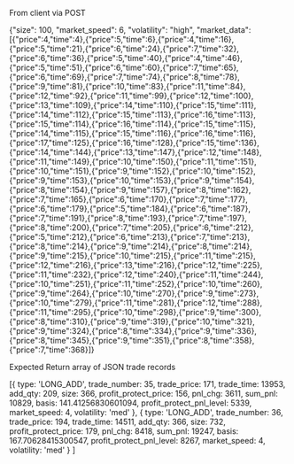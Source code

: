 From client via POST

{"size": 100,
 "market_speed": 6,
 "volatility": "high",
	"market_data": [{"price":4,"time":4},{"price":5,"time":6},{"price":4,"time":16},{"price":5,"time":21},{"price":6,"time":24},{"price":7,"time":32},{"price":6,"time":36},{"price":5,"time":40},{"price":4,"time":46},{"price":5,"time":51},{"price":6,"time":60},{"price":7,"time":65},{"price":6,"time":69},{"price":7,"time":74},{"price":8,"time":78},{"price":9,"time":81},{"price":10,"time":83},{"price":11,"time":84},{"price":12,"time":92},{"price":11,"time":99},{"price":12,"time":100},{"price":13,"time":109},{"price":14,"time":110},{"price":15,"time":111},{"price":14,"time":112},{"price":15,"time":113},{"price":16,"time":113},{"price":15,"time":114},{"price":16,"time":114},{"price":15,"time":115},{"price":14,"time":115},{"price":15,"time":116},{"price":16,"time":116},{"price":17,"time":125},{"price":16,"time":128},{"price":15,"time":136},{"price":14,"time":144},{"price":13,"time":147},{"price":12,"time":148},{"price":11,"time":149},{"price":10,"time":150},{"price":11,"time":151},{"price":10,"time":151},{"price":9,"time":152},{"price":10,"time":152},{"price":9,"time":153},{"price":10,"time":153},{"price":9,"time":154},{"price":8,"time":154},{"price":9,"time":157},{"price":8,"time":162},{"price":7,"time":165},{"price":6,"time":170},{"price":7,"time":177},{"price":6,"time":179},{"price":5,"time":184},{"price":6,"time":187},{"price":7,"time":191},{"price":8,"time":193},{"price":7,"time":197},{"price":8,"time":200},{"price":7,"time":205},{"price":6,"time":212},{"price":5,"time":212},{"price":6,"time":213},{"price":7,"time":213},{"price":8,"time":214},{"price":9,"time":214},{"price":8,"time":214},{"price":9,"time":215},{"price":10,"time":215},{"price":11,"time":215},{"price":12,"time":216},{"price":13,"time":216},{"price":12,"time":225},{"price":11,"time":232},{"price":12,"time":240},{"price":11,"time":244},{"price":10,"time":251},{"price":11,"time":252},{"price":10,"time":260},{"price":9,"time":264},{"price":10,"time":270},{"price":9,"time":273},{"price":10,"time":279},{"price":11,"time":281},{"price":12,"time":288},{"price":11,"time":295},{"price":10,"time":298},{"price":9,"time":300},{"price":8,"time":310},{"price":9,"time":319},{"price":10,"time":321},{"price":9,"time":324},{"price":8,"time":334},{"price":9,"time":336},{"price":8,"time":345},{"price":9,"time":351},{"price":8,"time":358},{"price":7,"time":368}]}

Expected Return array of JSON trade records

[{ type: 'LONG_ADD',
    trade_number: 35,
    trade_price: 171,
    trade_time: 13953,
    add_qty: 209,
    size: 366,
    profit_protect_price: 156,
    pnl_chg: 3611,
    sum_pnl: 10829,
    basis: 141.41256830601094,
    profit_protect_pnl_level: 5339,
    market_speed: 4,
    volatility: 'med' },
  { type: 'LONG_ADD',
    trade_number: 36,
    trade_price: 194,
    trade_time: 14511,
    add_qty: 366,
    size: 732,
    profit_protect_price: 179,
    pnl_chg: 8418,
    sum_pnl: 19247,
    basis: 167.70628415300547,
    profit_protect_pnl_level: 8267,
    market_speed: 4,
    volatility: 'med' }
]


